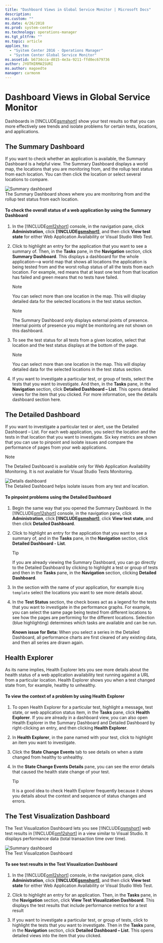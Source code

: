 ```yaml
---
title: "Dashboard Views in Global Service Monitor | Microsoft Docs"
description: 
ms.custom: ""
ms.date: 4/26/2018
ms.prod: system-center
ms.technology: operations-manager
ms.tgt_pltfrm: ""
ms.topic: article
applies_to: 
  - "System Center 2016 - Operations Manager"
  - "System Center Global Service Monitor"
ms.assetid: b6734cca-d015-4e3a-9211-ffd0ec679736
author: JYOTHIRMAISURI
ms.author: magoedte
manager: carmonm
---
```

# Dashboard Views in Global Service Monitor
Dashboards in [!INCLUDE[gsmshort](../includes/gsmshort-md.md)] show your test results so that you can more effectively see trends and isolate problems for certain tests, locations, and applications.  
  
## The Summary Dashboard  
 If you want to check whether an application is available, the Summary Dashboard is a helpful view. The Summary Dashboard displays a world map, the locations that you are monitoring from, and the rollup test status from each location. You can then click the location or select several locations to compare.  
  
 ![Summary dashboard](../media/gsm/outsidein-summarydashboard.png "OutsideIn_SummaryDashboard")  
The Summary Dashboard shows where you are monitoring from and the rollup test status from each location.  
  
#### To check the overall status of a web application by using the Summary Dashboard  
  
1.  In the [!INCLUDE[om12short](../includes/om12short-md.md)] console, in the navigation pane, click **Administration**, click **[!INCLUDE[gsmshort](../includes/gsmshort-md.md)]**, and then click **View test state** for either Web Application Availability or Visual Studio Web Test.  
  
2.  Click to highlight an entry for the application that you want to see a summary of. Then, in the **Tasks** pane, in the **Navigation** section, click **Summary Dashboard**. This displays a dashboard for the whole application—a world map that shows all locations the application is being tested from and the worst rollup status of all the tests from each location. For example, red means that at least one test from that location has failed and green means that no tests have failed.  
  
    > [!NOTE]
    >  You can select more than one location in the map. This will display detailed data for the selected locations in the test status section.  
  
    > [!NOTE]
    >  The Summary Dashboard only displays external points of presence. Internal points of presence you might be monitoring are not shown on this dashboard.  
  
3.  To see the test status for all tests from a given location, select that location and the test status displays at the bottom of the page.  
  
    > [!NOTE]
    >  You can select more than one location in the map. This will display detailed data for the selected locations in the test status section.  
  
4.  If you want to investigate a particular test, or group of tests, select the tests that you want to investigate. And then, in the **Tasks** pane, in the **Navigation** section, click **Detailed Dashboard – List**. This opens detailed views for the item that you clicked. For more information, see the details dashboard section here.  
  
## The Detailed Dashboard  
 If you want to investigate a particular test or alert, use the Detailed Dashboard – List. For each web application, you select the location and the tests in that location that you want to investigate. Six key metrics are shown that you can use to pinpoint and isolate issues and compare the performance of pages from your web applications.  
  
> [!NOTE]
>  The Detailed Dashboard is available only for Web Application Availability Monitoring. It is not available for Visual Studio Tests Monitoring.  
  
 ![Details dashboard](../media/gsm/outsidein-details.png "OutsideIn_Details")  
The Detailed Dashboard helps isolate issues from any test and location.  
  
#### To pinpoint problems using the Detailed Dashboard  
  
1. Begin the same way that you opened the Summary Dashboard. In the [!INCLUDE[om12short](../includes/om12short-md.md)] console, in the navigation pane, click **Administration**, click **[!INCLUDE[gsmshort](../includes/gsmshort-md.md)]**, click **View test state**, and then click **Detailed Dashboard**.  
  
2. Click to highlight an entry for the application that you want to see a summary of, and in the **Tasks** pane, in the **Navigation** section, click **Detailed Dashboard - List**.  
  
   > [!TIP]
   >  If you are already viewing the Summary Dashboard, you can go directly to the Detailed Dashboard by clicking to highlight a test or group of tests and then in the **Tasks** pane, in the **Navigation** section, clicking **Detailed Dashboard**.  
  
3. In the section with the name of your application, for example `Bing template` select the locations you want to see more details about.  
  
4. In the **Test Status** section, the check boxes act as a legend for the tests that you want to investigate in the performance graphs. For example, you can select the same page being tested from different locations to see how the pages are performing for the different locations. Selection (blue highlighting) determines which tasks are available and can be run.  
  
   **Known issue for Beta:** When you select a series in the Detailed Dashboard, all performance charts are first cleared of any existing data, and then all series are drawn again.  
  
## Health Explorer  
 As its name implies, Health Explorer lets you see more details about the health status of a web application availability test running against a URL from a particular location. Health Explorer shows you when a test changed state from, for example, healthy to unhealthy.  
  
#### To view the context of a problem by using Health Explorer  
  
1.  To open Health Explorer for a particular test, highlight a message, test state, or web application status item, in the **Tasks** pane, click **Health Explorer**. If you are already in a dashboard view, you can also open Health Explorer in the Summary Dashboard and Detailed Dashboard by right-clicking an entry, and then clicking **Health Explorer**.  
  
2.  In **Health Explorer**, in the pane named with your test, click to highlight an item you want to investigate.  
  
3.  Click the **State Change Events** tab to see details on when a state changed from healthy to unhealthy.  
  
4.  In the **State Change Events Details** pane, you can see the error details that caused the health state change of your test.  
  
    > [!TIP]
    >  It is a good idea to check Health Explorer frequently because it shows you details about the context and sequence of status changes and errors.  
  
## The Test Visualization Dashboard  
 The Test Visualization Dashboard lets you see [!INCLUDE[gsmshort](../includes/gsmshort-md.md)] web test results in [!INCLUDE[om12short](../includes/om12short-md.md)] in a view similar to Visual Studio. It displays performance data (total transaction time over time).  
  
 ![Summary dashboard](../media/gsm/outsidein-summarydashboard.png "OutsideIn_SummaryDashboard")  
The Test Visualization Dashboard  
  
#### To see test results in the Test Visualization Dashboard  
  
1.  In the [!INCLUDE[om12short](../includes/om12short-md.md)] console, in the navigation pane, click **Administration**, click **[!INCLUDE[gsmshort](../includes/gsmshort-md.md)]**, and then click **View test state** for either Web Application Availability or Visual Studio Web Test.  
  
2.  Click to highlight an entry for an application. Then, in the **Tasks** pane, in the **Navigation** section, click **View Test Visualization Dashboard**. This displays the test results that include performance metrics for a test result  
  
3.  If you want to investigate a particular test, or group of tests, click to highlight the tests that you want to investigate. Then in the **Tasks** pane, in the **Navigation** section, click **Detailed Dashboard – List**. This opens detailed views into the item that you clicked.
